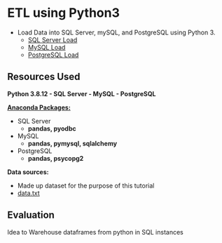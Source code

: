 # ETL using Python3
* Load Data into SQL Server, mySQL, and PostgreSQL using Python 3. 
    * [SQL Server Load](Code/ETL_SQLServer.ipynb)
    * [MySQL Load](Code/ETL_MySQL.ipynb)
    * [PostgreSQL Load](Code/ETL_PostgreSQL.ipynb)

## Resources Used
**Python 3.8.12  - SQL Server  - MySQL - PostgreSQL** 

[**Anaconda Packages:**](requirements.txt)
* SQL Server
    * **pandas, pyodbc**
* MySQL
    * **pandas, pymysql, sqlalchemy**
* PostgreSQL
    * **pandas, psycopg2**  

**Data sources:**
* Made up dataset for the purpose of this tutorial 
* [data.txt](Data/data.txt) 


## Evaluation 
Idea to Warehouse dataframes from python in SQL instances

